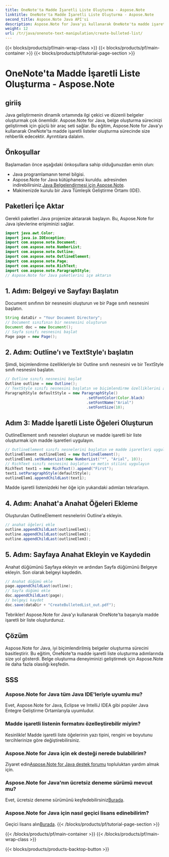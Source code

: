 ```yaml
---
title: OneNote'ta Madde İşaretli Liste Oluşturma - Aspose.Note
linktitle: OneNote'ta Madde İşaretli Liste Oluşturma - Aspose.Note
second_title: Aspose.Note Java API'si
description: Aspose.Note for Java'yı kullanarak OneNote'ta madde işaretli listeler oluşturmaya ilişkin adım adım kılavuzu keşfedin. Belge oluşturma sürecinizi kolaylıkla geliştirin.
weight: 12
url: /tr/java/onenote-text-manipulation/create-bulleted-list/
---
```


{{< blocks/products/pf/main-wrap-class >}}
{{< blocks/products/pf/main-container >}}
{{< blocks/products/pf/tutorial-page-section >}}

# OneNote'ta Madde İşaretli Liste Oluşturma - Aspose.Note

## giriiş
Java geliştirmenin dinamik ortamında ilgi çekici ve düzenli belgeler oluşturmak çok önemlidir. Aspose.Note for Java, belge oluşturma sürecinizi geliştirmek için güçlü bir araç seti sağlar. Bu eğitim, Aspose.Note for Java'yı kullanarak OneNote'ta madde işaretli listeler oluşturma sürecinde size rehberlik edecektir. Ayrıntılara dalalım.
## Önkoşullar
Başlamadan önce aşağıdaki önkoşullara sahip olduğunuzdan emin olun:
- Java programlamanın temel bilgisi.
-  Aspose.Note for Java kütüphanesi kuruldu. adresinden indirebilirsiniz.[Java Belgelendirmesi için Aspose.Note](https://reference.aspose.com/note/java/).
- Makinenizde kurulu bir Java Tümleşik Geliştirme Ortamı (IDE).
## Paketleri İçe Aktar
Gerekli paketleri Java projenize aktararak başlayın. Bu, Aspose.Note for Java işlevlerine erişiminizi sağlar.
```java
import java.awt.Color;
import java.io.IOException;
import com.aspose.note.Document;
import com.aspose.note.NumberList;
import com.aspose.note.Outline;
import com.aspose.note.OutlineElement;
import com.aspose.note.Page;
import com.aspose.note.RichText;
import com.aspose.note.ParagraphStyle;
// Aspose.Note for Java paketlerini içe aktarın
```
## 1. Adım: Belgeyi ve Sayfayı Başlatın
Document sınıfının bir nesnesini oluşturun ve bir Page sınıfı nesnesini başlatın.
```java
String dataDir = "Your Document Directory";
// Document sınıfının bir nesnesini oluşturun
Document doc = new Document();
// Sayfa sınıfı nesnesini başlat
Page page = new Page();
```
## 2. Adım: Outline'ı ve TextStyle'ı başlatın
Şimdi, biçimlendirme özellikleriyle bir Outline sınıfı nesnesini ve bir TextStyle sınıfı nesnesini başlatın.
```java
// Outline sınıfı nesnesini başlat
Outline outline = new Outline();
// TextStyle sınıfı nesnesini başlatın ve biçimlendirme özelliklerini ayarlayın
ParagraphStyle defaultStyle = new ParagraphStyle()
                                    .setFontColor(Color.black)
                                    .setFontName("Arial")
                                    .setFontSize(10);
```
## Adım 3: Madde İşaretli Liste Öğeleri Oluşturun
OutlineElement sınıfı nesneleri oluşturun ve madde işaretli bir liste oluşturmak için madde işaretleri uygulayın.
```java
// OutlineElement sınıfı nesnelerini başlatın ve madde işaretleri uygulayın
OutlineElement outlineElem1 = new OutlineElement();
outlineElem1.setNumberList(new NumberList("*", "Arial", 10));
// RichText sınıfı nesnesini başlatın ve metin stilini uygulayın
RichText text1 = new RichText().append("First");
text1.setParagraphStyle(defaultStyle);
outlineElem1.appendChildLast(text1);
```
Madde işaretli listenizdeki her öğe için yukarıdaki adımları tekrarlayın.
## 4. Adım: Anahat'a Anahat Öğeleri Ekleme
Oluşturulan OutlineElement nesnelerini Outline'a ekleyin.
```java
// anahat öğeleri ekle
outline.appendChildLast(outlineElem1);
outline.appendChildLast(outlineElem2);
outline.appendChildLast(outlineElem3);
```
## 5. Adım: Sayfaya Anahat Ekleyin ve Kaydedin
Anahat düğümünü Sayfaya ekleyin ve ardından Sayfa düğümünü Belgeye ekleyin. Son olarak belgeyi kaydedin.
```java
// Anahat düğümü ekle
page.appendChildLast(outline);
// Sayfa düğümü ekle
doc.appendChildLast(page);
// belgeyi kaydet
doc.save(dataDir + "CreateBulletedList_out.pdf");
```
Tebrikler! Aspose.Note for Java'yı kullanarak OneNote'ta başarıyla madde işaretli bir liste oluşturdunuz.
## Çözüm
Aspose.Note for Java, iyi biçimlendirilmiş belgeler oluşturma sürecini basitleştirir. Bu eğitim, OneNote'ta madde işaretli liste oluşturma adımlarında size yol gösterdi. Belge oluşturma deneyiminizi geliştirmek için Aspose.Note ile daha fazla olasılığı keşfedin.
## SSS
### Aspose.Note for Java tüm Java IDE'leriyle uyumlu mu?
Evet, Aspose.Note for Java, Eclipse ve IntelliJ IDEA gibi popüler Java Entegre Geliştirme Ortamlarıyla uyumludur.
### Madde işaretli listenin formatını özelleştirebilir miyim?
Kesinlikle! Madde işaretli liste öğelerinin yazı tipini, rengini ve boyutunu tercihlerinize göre değiştirebilirsiniz.
### Aspose.Note for Java için ek desteği nerede bulabilirim?
 Ziyaret edin[Aspose.Note for Java destek forumu](https://forum.aspose.com/c/note/28) topluluktan yardım almak için.
### Aspose.Note for Java'nın ücretsiz deneme sürümü mevcut mu?
 Evet, ücretsiz deneme sürümünü keşfedebilirsiniz[Burada](https://releases.aspose.com/).
### Aspose.Note for Java için nasıl geçici lisans edinebilirim?
 Geçici lisans alın[Burada](https://purchase.aspose.com/temporary-license/).
{{< /blocks/products/pf/tutorial-page-section >}}

{{< /blocks/products/pf/main-container >}}
{{< /blocks/products/pf/main-wrap-class >}}

{{< blocks/products/products-backtop-button >}}
